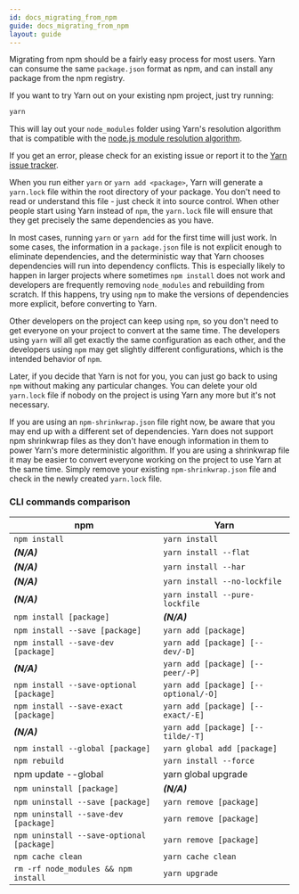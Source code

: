 ```yaml
---
id: docs_migrating_from_npm
guide: docs_migrating_from_npm
layout: guide
---
```


Migrating from npm should be a fairly easy process for most users. Yarn can
consume the same `package.json` format as npm, and can install any package from
the npm registry.

If you want to try Yarn out on your existing npm project, just try running:

```sh
yarn
```

This will lay out your `node_modules` folder using Yarn's resolution algorithm
that is compatible with the
[node.js module resolution algorithm](https://nodejs.org/api/modules.html#modules_all_together).

If you get an error, please check for an existing issue or report it to the
[Yarn issue tracker](https://github.com/yarnpkg/yarn/issues).

When you run either `yarn` or `yarn add <package>`, Yarn will generate a `yarn.lock` file within the root directory of your package. You don't need to read or understand this file - just check it into source control. When other people start using Yarn instead of `npm`, the `yarn.lock` file will ensure that they get precisely the same dependencies as you have.

In most cases, running `yarn` or `yarn add` for the first time will just work. In some cases, the information in a `package.json` file is not explicit enough to eliminate dependencies, and the deterministic way that Yarn chooses dependencies will run into dependency conflicts. This is especially likely to happen in larger projects where sometimes `npm install` does not work and developers are frequently removing `node_modules` and rebuilding from scratch. If this happens, try using `npm` to make the versions of dependencies more explicit, before converting to Yarn.

Other developers on the project can keep using `npm`, so you don't need to get everyone on your project to convert at the same time. The developers using `yarn` will all get exactly the same configuration as each other, and the developers using `npm` may get slightly different configurations, which is the intended behavior of `npm`.

Later, if you decide that Yarn is not for you, you can just go back to using `npm` without making any particular changes. You can delete your old `yarn.lock` file if nobody on the project is using Yarn any more but it's not necessary.

If you are using an `npm-shrinkwrap.json` file right now, be aware that you may
end up with a different set of dependencies. Yarn does not support npm
shrinkwrap files as they don't have enough information in them to power Yarn's
more deterministic algorithm. If you are using a shrinkwrap file it may be easier
to convert everyone working on the project to use Yarn at the same time. Simply remove
your existing `npm-shrinkwrap.json` file and check in the newly created `yarn.lock` file.

### CLI commands comparison <a class="toc" id="toc-cli-commands-comparison" href="#toc-cli-commands-comparison"></a>

| npm                                         | Yarn                                        |
| ------------------------------------------- | ------------------------------------------- |
| `npm install`                               | `yarn install`                              |
| ***(N/A)***                                 | `yarn install --flat`                       |
| ***(N/A)***                                 | `yarn install --har`                        |
| ***(N/A)***                                 | `yarn install --no-lockfile`                |
| ***(N/A)***                                 | `yarn install --pure-lockfile`              |
| `npm install [package]`                     | ***(N/A)***                                 |
| `npm install --save [package]`              | `yarn add [package]`                        |
| `npm install --save-dev [package]`          | `yarn add [package] [--dev/-D]`             |
| ***(N/A)***                                 | `yarn add [package] [--peer/-P]`            |
| `npm install --save-optional [package]`     | `yarn add [package] [--optional/-O]`        |
| `npm install --save-exact [package]`        | `yarn add [package] [--exact/-E]`           |
| ***(N/A)***                                 | `yarn add [package] [--tilde/-T]`           |
| `npm install --global [package]`            | `yarn global add [package]`                 |
| `npm rebuild`                               | `yarn install --force`                      |
|  npm update --global                        |  yarn global upgrade                        |
| `npm uninstall [package]`                   | ***(N/A)***                                 |
| `npm uninstall --save [package]`            | `yarn remove [package]`                     |
| `npm uninstall --save-dev [package]`        | `yarn remove [package]`                     |
| `npm uninstall --save-optional [package]`   | `yarn remove [package]`                     |
| `npm cache clean`                           | `yarn cache clean`                          |
| `rm -rf node_modules && npm install`        | `yarn upgrade`                              |
